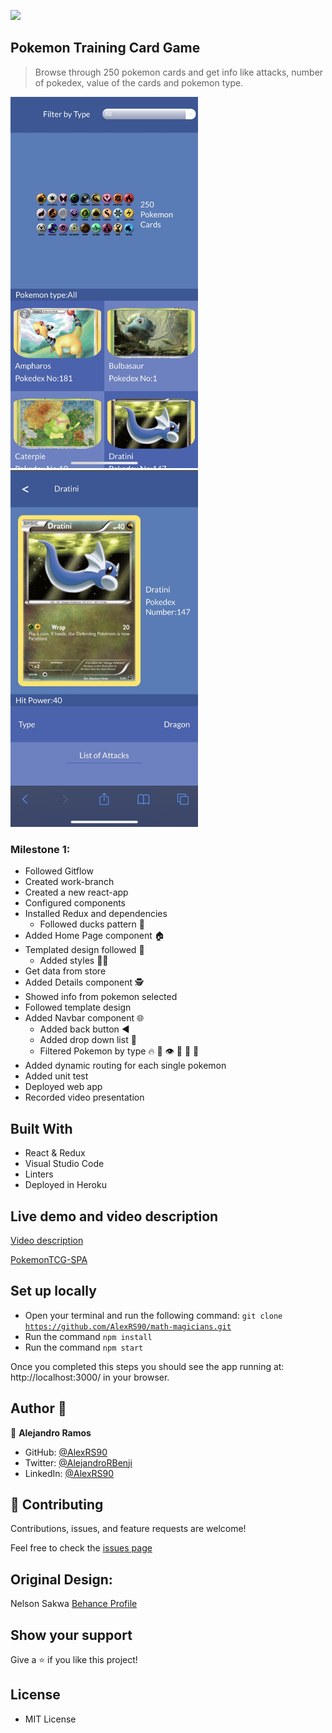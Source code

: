 ![](https://img.shields.io/badge/Microverse-blueviolet)

## Pokemon Training Card Game

> Browse through 250 pokemon cards and get info like attacks, number of pokedex, value of the cards and pokemon type.

<img src="https://github.com/AlexRS90/pokemon-cardgame/blob/development/ssHomePage.jpg" width="300" />
<img src="https://github.com/AlexRS90/pokemon-cardgame/blob/development/ssDetailPage.jpg" width="300" />

### Milestone 1:
- Followed Gitflow
- Created work-branch
- Created a new react-app
- Configured components
- Installed Redux and dependencies
  - Followed ducks pattern 🦆
- Added Home Page component 🏠
- Templated design followed 🎨
  - Added styles 🧑‍🎨
- Get data from store
- Added Details component 🕵️
- Showed info from pokemon selected
- Followed template design
- Added Navbar component 🌐
  - Added back button ◀️
  - Added drop down list 📃
  - Filtered Pokemon by type 🔥 🌊 👁️ 🐉 🦾 🌱
- Added dynamic routing for each single pokemon
- Added unit test
- Deployed web app
- Recorded video presentation

## Built With

- React & Redux
- Visual Studio Code
- Linters
- Deployed in Heroku

## Live demo and video description

[Video description](https://www.loom.com/share/ff67691704c04613a5d8d9050b45aaf5)

[PokemonTCG-SPA](https://pokemontcgcapstone.herokuapp.com/)

## Set up locally

- Open your terminal and run the following command: <code>git clone https://github.com/AlexRS90/math-magicians.git</code>
- Run the command <code>npm install</code>
- Run the command <code>npm start</code>

Once you completed this steps you should see the app running at: http://localhost:3000/ in your browser.

## Author 👤

👤 **Alejandro Ramos**

- GitHub: [@AlexRS90](https://github.com/AlexRS90)
- Twitter: [@AlejandroRBenji](https://twitter.com/AlejandroRBenji)
- LinkedIn: [@AlexRS90](https://www.linkedin.com/in/AlexRS90/)

## 🤝 Contributing

Contributions, issues, and feature requests are welcome!

Feel free to check the [issues page](https://github.com/AlexRS90/math-magicians/issues)

## Original Design:

Nelson Sakwa [Behance Profile](https://www.behance.net/sakwadesignstudio)

## Show your support

Give a ⭐️ if you like this project!

## License

- MIT License
